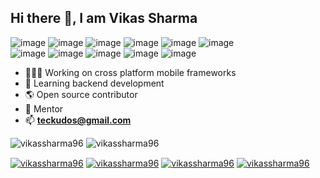 <!--
**vikassharma96/vikassharma96** is a ✨ _special_ ✨ repository because its `README.md` (this file) appears on your GitHub profile.
-->
## Hi there 👋, I am Vikas Sharma

![image](https://img.shields.io/badge/React_Native-20232A?style=for-the-badge&logo=react&logoColor=61DAFB) ![image](https://img.shields.io/badge/Android-3DDC84?style=for-the-badge&logo=android&logoColor=white) ![image](https://img.shields.io/badge/iOS-000000?style=for-the-badge&logo=ios&logoColor=white) ![image](https://img.shields.io/badge/Kotlin-0095D5?&style=for-the-badge&logo=kotlin&logoColor=white) ![image](https://img.shields.io/badge/Java-ED8B00?style=for-the-badge&logo=java&logoColor=white) ![image](https://img.shields.io/badge/Spring-6DB33F?style=for-the-badge&logo=spring&logoColor=white)
<br/>
![image](https://img.shields.io/badge/TypeScript-007ACC?style=for-the-badge&logo=typescript&logoColor=white)
![image](https://img.shields.io/badge/React-20232A?style=for-the-badge&logo=react&logoColor=61DAFB)
![image](https://img.shields.io/badge/Xamarin-3498DB?style=for-the-badge&logo=xamarin&logoColor=white)
![image](https://img.shields.io/badge/Node.js-339933?style=for-the-badge&logo=nodedotjs&logoColor=white)
![image](https://img.shields.io/badge/Docker-2CA5E0?style=for-the-badge&logo=docker&logoColor=white)

- 🧑🏻‍💻 Working on cross platform mobile frameworks
- 🦿 Learning backend development
- 🌎 Open source contributor
- 🤝 Mentor
- 📫 󠀠󠀠**teckudos@gmail.com**

<img src="https://komarev.com/ghpvc/?username=vikassharma96&color=green" alt="vikassharma96" />
<img src="https://github-readme-stats.vercel.app/api?username=vikassharma96&show_icons=true&count_private=true&include_all_commits=true&hide=issues,contribs" alt="vikassharma96" />

<a href="https://www.linkedin.com/in/vikassharma96/" target="blank"><img align="center" src="https://img.shields.io/badge/LinkedIn-0077B5?style=for-the-badge&logo=linkedin&logoColor=white" alt="vikassharma96" /></a>
<a href="https://stackoverflow.com/users/10453249/vikas-sharma" target="blank"><img align="center" src="https://img.shields.io/badge/Stack_Overflow-FE7A16?style=for-the-badge&logo=stack-overflow&logoColor=white" alt="vikassharma96" /></a>
<a href="https://twitter.com/vikasksharma96" target="blank"><img align="center" src="https://img.shields.io/badge/Twitter-1DA1F2?style=for-the-badge&logo=twitter&logoColor=white" alt="vikassharma96" /></a>
<a href="https://vikassharma96.github.io/" target="blank"><img align="center" src="https://img.shields.io/badge/website-000000?style=for-the-badge&logo=About.me&logoColor=white" alt="vikassharma96" /></a>
